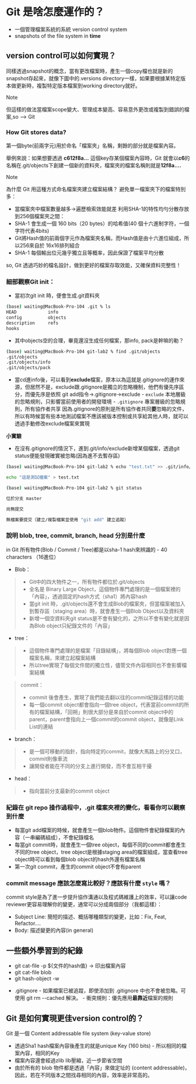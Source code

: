 # Git 是啥怎麼運作的？

- 一個管理檔案系統的系統 version control system
- snapshots of the file system in **time**

## version control可以如何實現？
同樣透過snapshot的概念，當有更改檔案時，產生一個copy檔也就是新的snapshot存起來，就像下圖中的.versions directory一樣，如果要根據某特定版本做更新時，複製特定版本檔案到working directory就好。

> [!NOTE]
> 但這樣的做法當檔案scope變大、管理成本變高、容易意外更改或複製到錯誤的檔案,so --> Git


### How Git stores data?
第一個byte(前兩字元)用於命名「檔案夾」名稱，剩餘的部分就是檔案內容。

舉例來說：如果想要透過 **c612f8a...** 這個key存某個檔案內容時，Git 就會以**c6**的名稱在.git/objects下創建一個新的資料夾，檔案夾的檔案名稱則就是**12f8a....**

> [!NOTE]
> 為什麼 Git 用這種方式命名檔案夾建立檔案結構？
> 避免單一檔案夾下的檔案特別多：
> * 當檔案夾中檔案數量越多->遍歷檢索效能就差
> 利用SHA-1的特性均勻分散存放到256個檔案夾之間：
> * SHA-1 會生成一個 160 bits（20 bytes）的哈希值(40 個十六進制字符，一個字符代表4bits)
> * Git將Hash值的前兩個字元作為檔案夾名稱，而Hash值是由十六進位組成，所以256來自於 16x16排列組合
> * SHA-1 每個輸出位元幾乎獨立且等概率，因此保證了檔案平均分散
> 
> so, Git 透過巧妙的檔名設計，做到更好的檔案存取效能，又確保資料完整性！


### 細部觀察Git init：
* 當初次git init 時，便會生成.git資料夾
```bash
(base) waiting@MacBook-Pro-104 .git % ls
HEAD            info
config          objects
description     refs
hooks
```
* 其中objects空的合理，畢竟還沒生成任何檔案，那info, pack是幹嘛的勒？
```bash
(base) waiting@MacBook-Pro-104 git-lab2 % find .git/objects
.git/objects
.git/objects/info
.git/objects/pack
```
- 當cd進info後，可以看到**exclude**檔案，原本以為這就是.gitignore的運作來源，但居然不是，exclude跟.gitignore是獨立的忽略機制，他們有優先序區分，而優先序是依照 git add指令->.gitignore->exclude
        - `exclude` 本地層級的忽略規則，只影響當前使用者的開發環境
        - `.gitignore` 專案層級的忽略規則，所有協作者共享
因為.gitignore的原則是所有協作者共同**要**忽略的文件，所以有時候當有些本地測試檔案不應該被版本控制或共享給其他人時，就可以透過手動修改exclude檔案來實現

**小實驗**
* 在沒有.gitignore的情況下，進到.git/info/exclude新增某個檔案，透過git status便能發現確實被忽略(因為進不去暫存區)
```bash
(base) waiting@MacBook-Pro-104 git-lab2 % echo "test.txt" >> .git/info/exclude
```
```bash
echo "這是測試檔案" > test.txt
```
```bash
(base) waiting@MacBook-Pro-104 git-lab2 % git status

位於分支 master

尚無提交

無檔案要提交（建立/複製檔案並使用 "git add" 建立追蹤）
```

### 說明 blob, tree, commit, branch, head 分別是什麼
in Git 所有物件(Blob / Commit / Tree)都是以sha-1 hash來辨識的
        - 40 characters （16進位）
- Blob：
> * Git中的四大物件之一，所有物件都位於.git/objects
> * 全名是 Binary Large Object，這個物件專門處理的是一個檔案裡的「內容」，透過固定的hash方式（sha1）將內容hash
> * 當git init 時，.git/objects還不會生成Blob的檔案夾，但當檔案被加入到暫存區（staging area）時，就會產生一個Blob Object以及資料夾
> * 新增一個空資料夾git status是不會有變化的，之所以不會有變化就是因為Blob object只紀錄文件的「內容」

- tree：
> * 這個物件專門處理的是檔案「目錄結構」，將每個Blob object對應一個檔案名稱，來建立起檔案結構
> * 所以tree實現了每個文件間的獨立性，儘管文件內容相同也不會影響檔案結構

> commit：
> * commit 後會產生，實現了我們能去翻以往的commit紀錄這樣的功能
> * 每一個commit object都會指向一個tree object，代表當前commit的所有的檔案結構，「回朔」則很大部分是來自於commit object中的 parent，parent會指向上一個commit的commit object，就像是Link List的連結

- branch：
> * 是一個可移動的指針，指向特定的commit，就像大馬路上的分叉口，commit則像車流
> * 讓開發者能在不同的分支上進行開發，而不會互相干擾

- head：
> * 指向當前分支最新的commit object

### 紀錄在 git repo 操作過程中，.git 檔案夾裡的變化，看看你可以觀察到什麼
- 每當git add檔案的時候，就會產生一個blob物件。這個物件會紀錄檔案的內容（一串編碼組成），不會紀錄檔名
- 每當git commit時，就會產生一個tree object，每個不同的commit都會產生不同的tree object，tree object是根據staging area的檔案組成，當查看tree object時可以看到每個blob object的hash外還有檔案名稱
- 第一次git commit，產生的commit object不會有parent

### commit message 應該怎麼寫比較好？應該有什麼 `style` 嗎？
commit style是為了進一步提升協作溝通以及程式碼維護上的效率，可以讓code reviewer更容易理解你的變更，通常可以分成兩個部分（我都這樣）：
- Subject Line: 簡短的描述、概括哪種類型的變更，比如：Fix, Feat, Refactor....
- Body: 描述變更的內容(in general)


## 一些額外學習到的紀錄

* git cat-file -p ${文件的hash值} -> 印出檔案內容
* git cat-file blob <hash>
* git hash-object <file> -w
- .gitignore 
        - 如果檔案已被追蹤，即使添加到 .gitignore 中也不會被忽略。可使用 git rm --cached <file> 解決。
        - 衝突規則：優先應用**最靠近**檔案的規則



## Git 是如何實現更佳version control的？
Git 是一個 Content addressable file system (key-value store)
- 透過Sha1 hash檔案內容後產生的就是unique Key (160 bits)
        - 所以相同的檔案內容，相同的Key
- 檔案內容還會經過zlib lib壓縮，近一步節省空間
- 由於所有的 blob 物件都是透過「內容」來做定址的 (content addressable)，因此，若在不同版本之間找尋相同的內容，效率是非常高的。